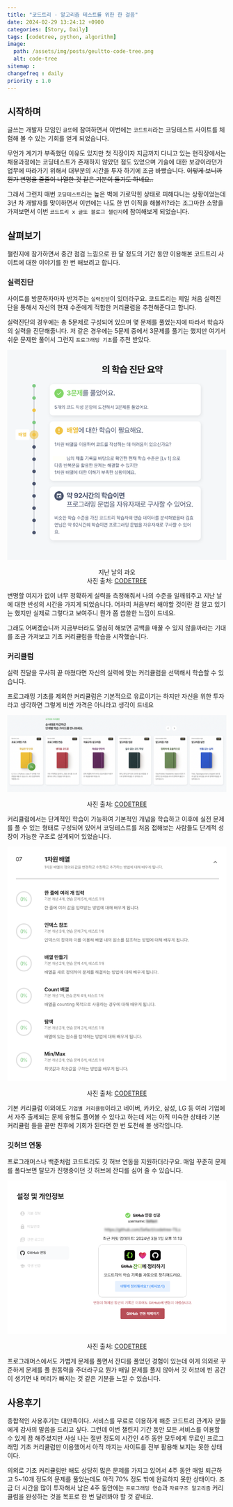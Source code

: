 ```yaml
---
title: "코드트리 - 알고리즘 테스트를 위한 한 걸음"
date: 2024-02-29 13:24:12 +0900
categories: [Story, Daily]
tags: [codetree, python, algorithm]
image:
  path: /assets/img/posts/geultto-code-tree.png
  alt: code-tree
sitemap :
changefreq : daily
priority : 1.0
---
```


## 시작하며

글쓰는 개발자 모임인 `글또`에 참여하면서 이번에는 `코드트리`라는 코딩테스트 사이트를 체험해 볼 수 있는 기회를 얻게 되었습니다.

무언가 계기가 부족했던 이유도 있지만 첫 직장이자 지금까지 다니고 있는 현직장에서는 채용과정에는 코딩테스트가 존재하지 않았던 점도 있었으며
기술에 대한 보강이라던가 업무에 따라가기 위해서 대부분의 시간을 투자 하기에 조금 바빴습니다. ~~이렇게 보니까 뭔가 변명을 줄줄이 나열한 것 같은 기분이 들기도 하네요..~~

그래서 그런지 매번 `코딩테스트`라는 높은 벽에 가로막힌 상태로 피해다니는 상황이었는데 3년 차 개발자를 맞이하면서 이번에는 나도 한 번 이직을 해볼까?라는 조그마한 소망을 가져보면서
이번 `코드트리 x 글또 블로그 챌린지`에 참여해보게 되었습니다.

## 살펴보기
챌린지에 참가하면서 중간 점검 느낌으로 한 달 정도의 기간 동안 이용해본 코드트리 사이트에 대한 이야기를 한 번 해보려고 합니다.

### 실력진단
사이트를 방문하자마자 반겨주는 `실력진단`이 있더라구요. 코드트리는 제일 처음 실력진단을 통해서 자신의 현재 수준에게 적합한
커리큘렴을 추천해준다고 합니다.

실력진단의 경우에는 총 5문제로 구성되어 있으며 몇 문제를 풀었는지에 따라서 학습자의 실력을 진단해줍니다.
저 같은 경우에는 5문제 중에서 3문제를 풀기는 했지만 여기서 쉬운 문제만 풀어서 그런지 `프로그래밍 기초`를 추천 받았다.

![level](/assets/img/posts/your-level.png) <br>
<div style=" text-align: center;">
지난 날의 과오<br>
사진 출처: <a href="https://www.codetree.ai/">CODETREE</a>
</div>

변명할 여지가 없이 너무 정확하게 실력을 측정해줘서 나의 수준을 일깨워주고 지난 날에 대한 반성의 시간을 가지게 되었습니다.
어차피 처음부터 해야할 것이란 걸 알고 있기는 했지만 실제로 그렇다고 보여주니 뭔가 쫌 씁쓸한 느낌이 드네요.

그래도 어쩌겠습니까 지금부터라도 열심히 해보면 공백을 매꿀 수 있지 않을까라는 기대를 조금 가져보고 기초 커리큘럼을 학습을 시작했습니다.

### 커리큘럼
실력 진달을 무사히 끝 마쳤다면 자신의 실력에 맞는 커리큘럼을 선택해서 학습할 수 있습니다.

프로그래밍 기초를 제외한 커리큘럼은 기본적으로 유료이기는 하지만 자신을 위한 투자라고 생각하면 그렇게 비싼 가격은 아니라고 생각이 드네요

![curriculum](/assets/img/posts/codetree-curriculum.png) <br>
<div style=" text-align: center;">
사진 출처: <a href="https://www.codetree.ai/">CODETREE</a>
</div>

커리큘렴에서는 단계적인 학습이 가능하여 기본적인 개념을 학습하고 이후에 실전 문제를 풀 수 있는 형태로 구성되어 있어서 코딩테스트를 처음
접해보는 사람들도 단계적 성장이 가능한 구조로 설계되어 있었습니다.

![curriculum-list](/assets/img/posts/codetree-curriculum-list.png) <br>
<div style=" text-align: center;">
사진 출처: <a href="https://www.codetree.ai/missions/?missionId=4/">CODETREE</a>
</div>

기본 커리큘럼 이외에도 `기업별 커리큘렴`이라고 네이버, 카카오, 삼성, LG 등 여러 기업에서 자주 출제되는 문제 유형도 풀어볼 수 있다고 하는데
저는 아직 미숙한 상태라 기본 커리큘럼 들을 끝만 친후에 기회가 된다면 한 번 도전해 볼 생각입니다.

### 깃허브 연동
프로그래머스나 백준처럼 코드트리도 깃 허브 연동을 지원하더라구요. 매일 꾸준히 문제를 풀다보면 탈모가 진행중이던 깃 허브에 잔디를 심어 줄 수 있습니다.

![github](/assets/img/posts/codetree-github.png) <br>
<div style=" text-align: center;">
사진 출처: <a href="https://www.codetree.ai/accounts/settings/github/">CODETREE</a>
</div>

프로그래머스에서도 가볍게 문제를 풀면서 잔디를 풀었던 경험이 있는데 이게 의외로 꾸준하게 문제를 풀 원동력을 주더라구요 뭔가 매일 문제를 풀지 않아서
깃 허브에 빈 공간이 생기면 내 머리가 빠지는 것 같은 기분을 느낄 수 있습니다.

## 사용후기
종합적인 사용후기는 대만족이다. 서비스를 무료로 이용하게 해준 코드트리 관계자 분들에게 감사의 말씀을 드리고 싶다.
그런데 이번 챌린지 기간 동안 모든 서비스를 이용할 수 있게 끔 해주셨지만 사실 나는 절반 정도의 시간인 4주 동안 모두에게 무료인 프로그래밍 기초 커리큘럼만 이용했어서
아직 까지는 사이트를 전부 활용해 보지는 못한 상태이다.

의외로 기초 커리큘럼만 해도 상당히 많은 문제를 가지고 있어서 4주 동안 매일 퇴근하고 5~10개 정도의 문제를 풀었는데도 아직 70% 정도 밖에 완료하지 못한 상태이다.
조금 더 시간을 많이 투자해서 남은 4주 동안에는 `프로그래밍 연습`과 `자료구조 알고리즘` 커리큘럼을 완성하는 것을 목표로 한 번 달려봐야 할 것 같네요.
